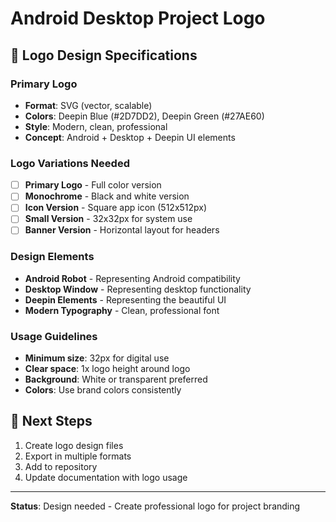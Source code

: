 # Android Desktop Project Logo

## 🎨 Logo Design Specifications

### Primary Logo
- **Format**: SVG (vector, scalable)
- **Colors**: Deepin Blue (#2D7DD2), Deepin Green (#27AE60)
- **Style**: Modern, clean, professional
- **Concept**: Android + Desktop + Deepin UI elements

### Logo Variations Needed
- [ ] **Primary Logo** - Full color version
- [ ] **Monochrome** - Black and white version
- [ ] **Icon Version** - Square app icon (512x512px)
- [ ] **Small Version** - 32x32px for system use
- [ ] **Banner Version** - Horizontal layout for headers

### Design Elements
- **Android Robot** - Representing Android compatibility
- **Desktop Window** - Representing desktop functionality
- **Deepin Elements** - Representing the beautiful UI
- **Modern Typography** - Clean, professional font

### Usage Guidelines
- **Minimum size**: 32px for digital use
- **Clear space**: 1x logo height around logo
- **Background**: White or transparent preferred
- **Colors**: Use brand colors consistently

## 🎯 Next Steps
1. Create logo design files
2. Export in multiple formats
3. Add to repository
4. Update documentation with logo usage

---
**Status**: Design needed - Create professional logo for project branding 